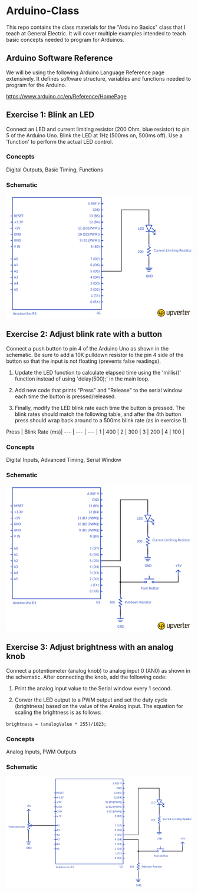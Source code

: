 # Arduino-Class
This repo contains the class materials for the "Arduino Basics" class that I teach at General Electric. It will cover multiple examples intended to teach basic concepts needed to program for Arduinos.

## Arduino Software Reference 
We will be using the following Arduino Language Reference page extensively. It defines software structure, variables and functions needed to program for the Arduino.

https://www.arduino.cc/en/Reference/HomePage

## Exercise 1: Blink an LED

Connect an LED and current limiting resistor (200 Ohm, blue resistor) to pin 5 of the Arduino Uno. Blink the LED at 1Hz (500ms on, 500ms off). Use a 'function' to perform the actual LED control.

### Concepts
Digital Outputs, Basic Timing, Functions

### Schematic
![Exercise 1](/schematics/exercise_1.png)


## Exercise 2: Adjust blink rate with a button

Connect a push button to pin 4 of the Arduino Uno as shown in the schematic. Be sure to add a 10K pulldown resistor to the pin 4 side of the button so that the input is not floating (prevents false readings). 

1. Update the LED function to calculate elapsed time using the 'millis()' function instead of using 'delay(500);' in the main loop.

2. Add new code that prints "Press" and "Release" to the serial window each time the button is pressed/released.

3. Finally, modify the LED blink rate each time the button is pressed. The blink rates should match the following table, and after the 4th button press should wrap back around to a 500ms blink rate (as in exercise 1).

Press | Blink Rate (ms)|
--- | --- | --- |
1 | 400 |
2 | 300 |
3 | 200 |
4 | 100 |

### Concepts
Digital Inputs, Advanced Timing, Serial Window

### Schematic
![Exercise 2](/schematics/exercise_2.png)


## Exercise 3: Adjust brightness with an analog knob

Connect a potentiometer (analog knob) to analog input 0 (AN0) as shown in the schematic. After connecting the knob, add the following code:

1. Print the analog input value to the Serial window every 1 second.

2. Conver the LED output to a PWM output and set the duty cycle (brightness) based on the value of the Analog input. The equation for scaling the brightness is as follows:

`brightness = (analogValue * 255)/1023;`

### Concepts
Analog Inputs, PWM Outputs

### Schematic
![Exercise 3](/schematics/exercise_3.png)



